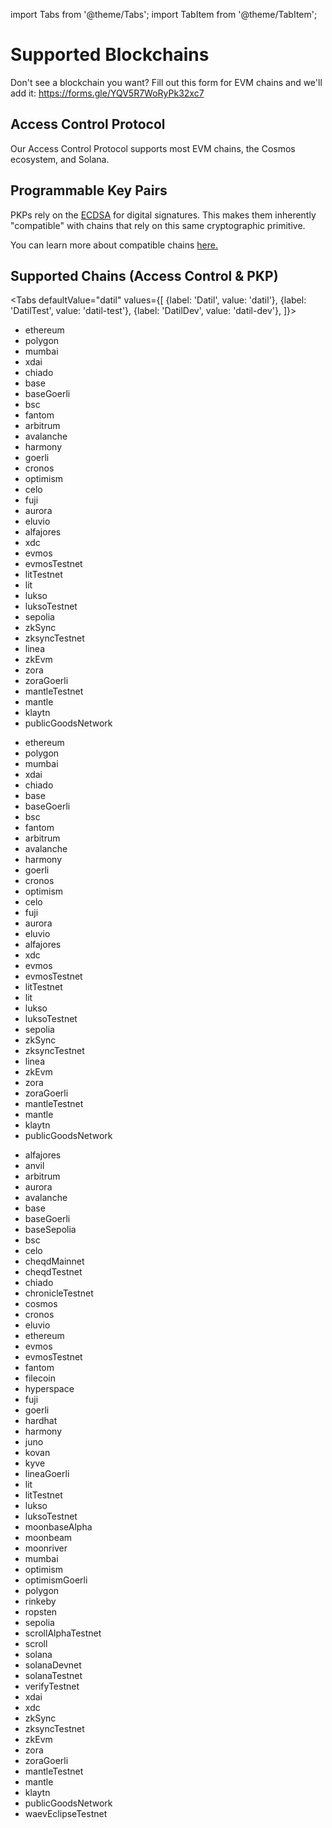 import Tabs from '@theme/Tabs';
import TabItem from '@theme/TabItem';

# Supported Blockchains

Don't see a blockchain you want?  Fill out this form for EVM chains and we'll add it: https://forms.gle/YQV5R7WoRyPk32xc7

## Access Control Protocol

Our Access Control Protocol supports most EVM chains, the Cosmos ecosystem, and Solana.

## Programmable Key Pairs

PKPs rely on the [ECDSA](https://blog.cloudflare.com/ecdsa-the-digital-signature-algorithm-of-a-better-internet/) for digital signatures. This makes them inherently "compatible" with chains that rely on this same cryptographic primitive.

You can learn more about compatible chains [here.](http://ethanfast.com/top-crypto.html)

## Supported Chains (Access Control & PKP)

<Tabs
defaultValue="datil"
values={[
{label: 'Datil', value: 'datil'},
{label: 'DatilTest', value: 'datil-test'},
{label: 'DatilDev', value: 'datil-dev'},
]}>

<TabItem value="datil">

- ethereum
- polygon
- mumbai
- xdai
- chiado
- base
- baseGoerli
- bsc
- fantom
- arbitrum
- avalanche
- harmony
- goerli
- cronos
- optimism
- celo
- fuji
- aurora
- eluvio
- alfajores
- xdc
- evmos
- evmosTestnet
- litTestnet
- lit
- lukso
- luksoTestnet
- sepolia
- zkSync
- zksyncTestnet
- linea
- zkEvm
- zora
- zoraGoerli
- mantleTestnet
- mantle
- klaytn
- publicGoodsNetwork

</TabItem>

<TabItem value="datil-test">

- ethereum
- polygon
- mumbai
- xdai
- chiado
- base
- baseGoerli
- bsc
- fantom
- arbitrum
- avalanche
- harmony
- goerli
- cronos
- optimism
- celo
- fuji
- aurora
- eluvio
- alfajores
- xdc
- evmos
- evmosTestnet
- litTestnet
- lit
- lukso
- luksoTestnet
- sepolia
- zkSync
- zksyncTestnet
- linea
- zkEvm
- zora
- zoraGoerli
- mantleTestnet
- mantle
- klaytn
- publicGoodsNetwork

</TabItem>

<TabItem value="datil-dev">

- alfajores
- anvil
- arbitrum
- aurora
- avalanche
- base
- baseGoerli
- baseSepolia
- bsc
- celo
- cheqdMainnet
- cheqdTestnet
- chiado
- chronicleTestnet
- cosmos
- cronos
- eluvio
- ethereum
- evmos
- evmosTestnet
- fantom
- filecoin
- hyperspace
- fuji
- goerli
- hardhat
- harmony
- juno
- kovan
- kyve
- lineaGoerli
- lit
- litTestnet
- lukso
- luksoTestnet
- moonbaseAlpha
- moonbeam
- moonriver
- mumbai
- optimism
- optimismGoerli
- polygon
- rinkeby
- ropsten
- sepolia
- scrollAlphaTestnet
- scroll
- solana
- solanaDevnet
- solanaTestnet
- verifyTestnet
- xdai
- xdc
- zkSync
- zksyncTestnet
- zkEvm
- zora
- zoraGoerli
- mantleTestnet
- mantle
- klaytn
- publicGoodsNetwork
- waevEclipseTestnet

</TabItem>

</Tabs>